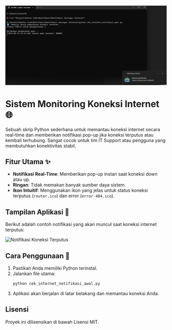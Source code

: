 ![URL tangkapan layar](https://github.com/zazisaputra/sistem_monitoring_koneksi_internet/blob/main/img/Gambar%201.png)
# Sistem Monitoring Koneksi Internet 🌐

Sebuah skrip Python sederhana untuk memantau koneksi internet secara real-time dan memberikan notifikasi pop-up jika koneksi terputus atau kembali terhubung. Sangat cocok untuk tim IT Support atau pengguna yang membutuhkan konektivitas stabil.

## Fitur Utama ✨
* **Notifikasi Real-Time**: Memberikan pop-up instan saat koneksi down atau up.
* **Ringan**: Tidak memakan banyak sumber daya sistem.
* **Ikon Intuitif**: Menggunakan ikon yang jelas untuk status koneksi terputus (`router.ico`) dan error (`error-404.ico`).

## Tampilan Aplikasi 📸

Berikut adalah contoh notifikasi yang akan muncul saat koneksi internet terputus:

![Notifikasi Koneksi Terputus](https://github.com/zaziasaputra/sistem_monitoring_koneksi_internet/blob/main/img/[nama_gambar_anda.png](https://github.com/zazisaputra/sistem_monitoring_koneksi_internet/blob/main/img/Gambar%202.png)?raw=true)

## Cara Penggunaan 🚀
1.  Pastikan Anda memiliki Python terinstal.
2.  Jalankan file utama:
    ```bash
    python cek_internet_notifikasi_awal.py
    ```
3.  Aplikasi akan berjalan di latar belakang dan memantau koneksi Anda.

## Lisensi
Proyek ini dilisensikan di bawah Lisensi MIT.
